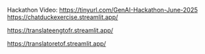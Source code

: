 

Hackathon Video: https://tinyurl.com/GenAI-Hackathon-June-2025
https://chatduckexercise.streamlit.app/

https://translateengtofr.streamlit.app/

https://translatoretof.streamlit.app/
